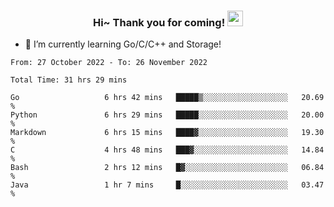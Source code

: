 <h3 align="center">
    Hi~ Thank you for coming!
    <img src="https://media.giphy.com/media/hvRJCLFzcasrR4ia7z/giphy.gif" width="25px">
</h3>

<!--
**pineapple-man/pineapple-man** is a ✨ _special_ ✨ repository because its `README.md` (this file) appears on your GitHub profile.

Here are some ideas to get you started:
- 🔭 I’m currently working on ...
- 🤔 I’m looking for help with ...
- 💬 Ask me about ...
- 📫 How to reach me: ...
- 😄 Pronouns: ...
- ⚡ Fun fact: 
- 👯 I’m looking to collaborate on kubernetes
-->
- 🌱 I’m currently learning Go/C/C++ and Storage!

<!--START_SECTION:waka-->

```text
From: 27 October 2022 - To: 26 November 2022

Total Time: 31 hrs 29 mins

Go                   6 hrs 42 mins   █████▒░░░░░░░░░░░░░░░░░░░   20.69 %
Python               6 hrs 29 mins   █████░░░░░░░░░░░░░░░░░░░░   20.00 %
Markdown             6 hrs 15 mins   ████▓░░░░░░░░░░░░░░░░░░░░   19.30 %
C                    4 hrs 48 mins   ███▓░░░░░░░░░░░░░░░░░░░░░   14.84 %
Bash                 2 hrs 12 mins   █▓░░░░░░░░░░░░░░░░░░░░░░░   06.84 %
Java                 1 hr 7 mins     █░░░░░░░░░░░░░░░░░░░░░░░░   03.47 %
```

<!--END_SECTION:waka-->
